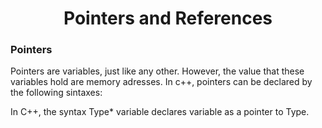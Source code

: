 <div align="center">
  <h1>Pointers and References</h1>
</div>

### Pointers
Pointers are variables, just like any other. However, the value that these variables hold are memory adresses. In c++, pointers can be declared by the following sintaxes:

 In C++, the syntax Type* variable declares variable as a pointer to Type.